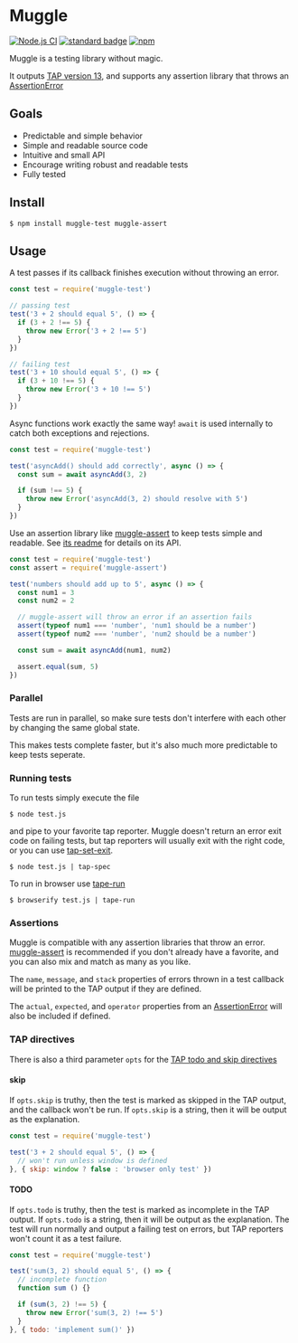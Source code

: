 # Muggle

[![Node.js CI](https://github.com/KayleePop/muggle/workflows/Node.js%20CI/badge.svg)](https://github.com/KayleePop/muggle/actions)
[![standard badge](https://img.shields.io/badge/code_style-standard-brightgreen.svg)](https://standardjs.com)
[![npm](https://img.shields.io/npm/v/muggle-test.svg)](https://www.npmjs.com/package/muggle-test)

Muggle is a testing library without magic.

It outputs [TAP version 13](https://testanything.org/tap-version-13-specification.html), and supports any assertion library that throws an [AssertionError](https://nodejs.org/api/assert.html#assert_class_assert_assertionerror)

## Goals
- Predictable and simple behavior
- Simple and readable source code
- Intuitive and small API
- Encourage writing robust and readable tests
- Fully tested

## Install
`$ npm install muggle-test muggle-assert`

## Usage
A test passes if its callback finishes execution without throwing an error.

```js
const test = require('muggle-test')

// passing test
test('3 + 2 should equal 5', () => {
  if (3 + 2 !== 5) {
    throw new Error('3 + 2 !== 5')
  }
})

// failing test
test('3 + 10 should equal 5', () => {
  if (3 + 10 !== 5) {
    throw new Error('3 + 10 !== 5')
  }
})
```

Async functions work exactly the same way! `await` is used internally to catch both exceptions and rejections.

``` js
const test = require('muggle-test')

test('asyncAdd() should add correctly', async () => {
  const sum = await asyncAdd(3, 2)

  if (sum !== 5) {
    throw new Error('asyncAdd(3, 2) should resolve with 5')
  }
})
```

Use an assertion library like [muggle-assert](https://github.com/kayleepop/muggle-assert) to keep tests simple and readable. See [its readme](https://github.com/kayleepop/muggle-assert#readme) for details on its API.

``` js
const test = require('muggle-test')
const assert = require('muggle-assert')

test('numbers should add up to 5', async () => {
  const num1 = 3
  const num2 = 2

  // muggle-assert will throw an error if an assertion fails
  assert(typeof num1 === 'number', 'num1 should be a number')
  assert(typeof num2 === 'number', 'num2 should be a number')

  const sum = await asyncAdd(num1, num2)

  assert.equal(sum, 5)
})
```

### Parallel

Tests are run in parallel, so make sure tests don't interfere with each other by changing the same global state.

This makes tests complete faster, but it's also much more predictable to keep tests seperate.

### Running tests
To run tests simply execute the file

`$ node test.js`

and pipe to your favorite tap reporter. Muggle doesn't return an error exit code on failing tests, but tap reporters will usually exit with the right code, or you can use [tap-set-exit](https://github.com/urbanairship/tap-set-exit).

`$ node test.js | tap-spec`

To run in browser use [tape-run](https://github.com/juliangruber/tape-run)

`$ browserify test.js | tape-run`

### Assertions
Muggle is compatible with any assertion libraries that throw an error. [muggle-assert](https://github.com/kayleepop/muggle-assert) is recommended if you don't already have a favorite, and you can also mix and match as many as you like.

The `name`, `message`, and `stack` properties of errors thrown in a test callback will be printed to the TAP output if they are defined.

The `actual`, `expected`, and `operator` properties from an [AssertionError](https://nodejs.org/api/assert.html#assert_class_assert_assertionerror) will also be included if defined.

### TAP directives
There is also a third parameter `opts` for the [TAP todo and skip directives](https://testanything.org/tap-version-13-specification.html#directives)

#### skip
If `opts.skip` is truthy, then the test is marked as skipped in the TAP output, and the callback won't be run. If `opts.skip` is a string, then it will be output as the explanation.

```js
const test = require('muggle-test')

test('3 + 2 should equal 5', () => {
  // won't run unless window is defined
}, { skip: window ? false : 'browser only test' })
```

#### TODO
If `opts.todo` is truthy, then the test is marked as incomplete in the TAP output. If `opts.todo` is a string, then it will be output as the explanation. The test will run normally and output a failing test on errors, but TAP reporters won't count it as a test failure.

```js
const test = require('muggle-test')

test('sum(3, 2) should equal 5', () => {
  // incomplete function
  function sum () {}

  if (sum(3, 2) !== 5) {
    throw new Error('sum(3, 2) !== 5')
  }
}, { todo: 'implement sum()' })
```

